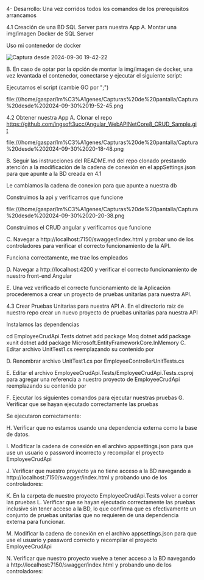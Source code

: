 4- Desarrollo:
 Una vez corridos todos los comandos de los prerequisitos arrancamos

 4.1 Creación de una BD SQL Server para nuestra App
A. Montar una img/imagen Docker de SQL Server 

Uso mi contenedor de docker 

![Captura desde 2024-09-30 19-42-22](https://github.com/user-attachments/assets/e56af2f0-ec42-465e-83ab-d8ca0d784ebb)


B. En caso de optar por la opción de montar la img/imagen de docker, una vez levantada el contenedor, conectarse y ejecutar el siguiente script:

Ejecutamos el script (cambie GO por ";")

file:///home/gaspar/Im%C3%A1genes/Capturas%20de%20pantalla/Captura%20desde%202024-09-30%2019-52-45.png



4.2 Obtener nuestra App
A. Clonar el repo https://github.com/ingsoft3ucc/Angular_WebAPINetCore8_CRUD_Sample.git

file:///home/gaspar/Im%C3%A1genes/Capturas%20de%20pantalla/Captura%20desde%202024-09-30%2020-18-48.png


B. Seguir las instrucciones del README.md del repo clonado prestando atención a la modificación de la cadena de conexión en el appSettings.json para que apunte a la BD creada en 4.1

Le cambiamos la cadena de conexion para que apunte a nuestra db



Construimos la api y verificamos que funcione

 file:///home/gaspar/Im%C3%A1genes/Capturas%20de%20pantalla/Captura%20desde%202024-09-30%2020-20-38.png


Construimos el CRUD angular y verificamos que funcione

 

C. Navegar a http://localhost:7150/swagger/index.html y probar uno de los controladores para verificar el correcto funcionamiento de la API.

Funciona correctamente, me trae los empleados



D. Navegar a http://localhost:4200 y verificar el correcto funcionamiento de nuestro front-end Angular



E. Una vez verificado el correcto funcionamiento de la Aplicación procederemos a crear un proyecto de pruebas unitarias para nuestra API.

4.3 Crear Pruebas Unitarias para nuestra API
A. En el directorio raiz de nuestro repo crear un nuevo proyecto de pruebas unitarias para nuestra API



Instalamos las dependencias

cd EmployeeCrudApi.Tests 
dotnet add package Moq
dotnet add package xunit
dotnet add package Microsoft.EntityFrameworkCore.InMemory
C. Editar archivo UnitTest1.cs reemplazando su contenido por



D. Renombrar archivo UnitTest1.cs por EmployeeControllerUnitTests.cs



E. Editar el archivo EmployeeCrudApi.Tests/EmployeeCrudApi.Tests.csproj para agregar una referencia a nuestro proyecto de EmployeeCrudApi reemplazando su contenido por



F. Ejecutar los siguientes comandos para ejecutar nuestras pruebas G. Verificar que se hayan ejecutado correctamente las pruebas

Se ejecutaron correctamente:



H. Verificar que no estamos usando una dependencia externa como la base de datos.

I. Modificar la cadena de conexión en el archivo appsettings.json para que use un usuario o password incorrecto y recompilar el proyecto EmployeeCrudApi





J. Verificar que nuestro proyecto ya no tiene acceso a la BD navegando a http://localhost:7150/swagger/index.html y probando uno de los controladores:



K. En la carpeta de nuestro proyecto EmployeeCrudApi.Tests volver a correr las pruebas L. Verificar que se hayan ejecutado correctamente las pruebas inclusive sin tener acceso a la BD, lo que confirma que es efectivamente un conjunto de pruebas unitarias que no requieren de una dependencia externa para funcionar.



M. Modificar la cadena de conexión en el archivo appsettings.json para que use el usuario y password correcto y recompilar el proyecto EmployeeCrudApi



N. Verificar que nuestro proyecto vuelve a tener acceso a la BD navegando a http://localhost:7150/swagger/index.html y probando uno de los controladores:
